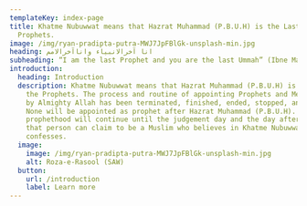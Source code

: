 ```yaml
---
templateKey: index-page
title: Khatme Nubuwwat means that Hazrat Muhammad (P.B.U.H) is the Last of the
  Prophets.
image: /img/ryan-pradipta-putra-MWJ7JpFBlGk-unsplash-min.jpg
heading: انا آخرالانبياء واناآخرالامم
subheading: “I am the last Prophet and you are the last Ummah” (Ibne Maja)
introduction:
  heading: Introduction
  description: Khatme Nubuwwat means that Hazrat Muhammad (P.B.U.H) is the Last of
    the Prophets. The process and routine of appointing Prophets and Messengers
    by Almighty Allah has been terminated, finished, ended, stopped, and sealed.
    None will be appointed as prophet after Hazrat Muhammad (P.B.U.H). His
    prophethood will continue until the judgement day and the day after, only
    that person can claim to be a Muslim who believes in Khatme Nubuwwat and
    confesses.
  image:
    image: /img/ryan-pradipta-putra-MWJ7JpFBlGk-unsplash-min.jpg
    alt: Roza-e-Rasool (SAW)
  button:
    url: /introduction
    label: Learn more
---
```

